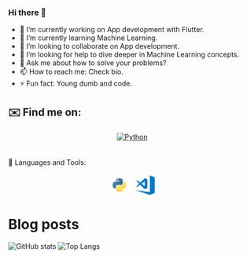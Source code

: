 ### Hi there 👋


- 🔭 I’m currently working on App development with Flutter.
- 🌱 I’m currently learning Machine Learning.
- 👯 I’m looking to collaborate on App development.
- 🤔 I’m looking for help to dive deeper in Machine Learning concepts.
- 💬 Ask me about how to solve your problems?
- 📫 How to reach me: Check bio.
- ⚡ Fun fact: Young dumb and code.

## ✉️ Find me on:


<p align="center">
 <a href="mailto:savidniaj01012001@gmail.com"> <img src="https://cdn.jsdelivr.net/npm/simple-icons@v3/icons/gmail.svg" alt="Python" height="40" style="vertical-align:top; margin:4px"></a>
</p>

<br />
🧰 Languages and Tools:
<p align="center">
<img src="https://raw.githubusercontent.com/github/explore/80688e429a7d4ef2fca1e82350fe8e3517d3494d/topics/python/python.png" alt="Python" height="40" style="vertical-align:top; margin:4px">
<img src="https://raw.githubusercontent.com/github/explore/80688e429a7d4ef2fca1e82350fe8e3517d3494d/topics/visual-studio-code/visual-studio-code.png" alt="VS Code" height="40" style="vertical-align:top; margin:4px">
</p>

# Blog posts
<!-- BLOG-POST-LIST:START -->
<!-- BLOG-POST-LIST:END -->
![GitHub stats](https://github-readme-stats.vercel.app/api?username=DivasJain&show_icons=true&theme=tokyonight)
![Top Langs](https://github-readme-stats.vercel.app/api/top-langs/?username=DivasJain&theme=tokyonight)
